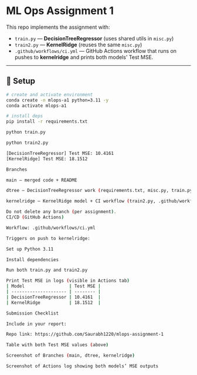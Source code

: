 # ML Ops Assignment 1

This repo implements the assignment with:
- `train.py` — **DecisionTreeRegressor** (uses shared utils in `misc.py`)
- `train2.py` — **KernelRidge** (reuses the same `misc.py`)
- `.github/workflows/ci.yml` — GitHub Actions workflow that runs on pushes to **kernelridge** and prints both models' Test MSE.

---

## 🚀 Setup

```bash
# create and activate environment
conda create -n mlops-a1 python=3.11 -y
conda activate mlops-a1

# install deps
pip install -r requirements.txt

python train.py

python train2.py

[DecisionTreeRegressor] Test MSE: 10.4161
[KernelRidge] Test MSE: 18.1512

Branches

main — merged code + README

dtree — DecisionTreeRegressor work (requirements.txt, misc.py, train.py)

kernelridge — KernelRidge model + CI workflow (train2.py, .github/workflows/ci.yml)

Do not delete any branch (per assignment).
CI/CD (GitHub Actions)

Workflow: .github/workflows/ci.yml

Triggers on push to kernelridge:

Set up Python 3.11

Install dependencies

Run both train.py and train2.py

Print Test MSE in logs (visible in Actions tab)
| Model                 | Test MSE |
| --------------------- | -------- |
| DecisionTreeRegressor | 10.4161  |
| KernelRidge           | 18.1512  |

Submission Checklist

Include in your report:

Repo link: https://github.com/Saurabh1220/mlops-assignment-1

Table with both Test MSE values (above)

Screenshot of Branches (main, dtree, kernelridge)

Screenshot of Actions log showing both models’ MSE outputs
